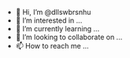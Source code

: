 - 👋 Hi, I’m @dllswbrsnhu
- 👀 I’m interested in ...
- 🌱 I’m currently learning ...
- 💞️ I’m looking to collaborate on ...
- 📫 How to reach me ...

<!---
dllswbrsnhu/dllswbrsnhu is a ✨ special ✨ repository because its `README.md` (this file) appears on your GitHub profile.
You can click the Preview link to take a look at your changes.
--->
